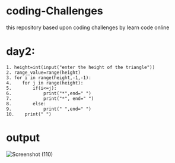 # coding-Challenges
this repository based upon coding challenges by learn code online
# day2:
~~~~
1. height=int(input("enter the height of the triangle"))
2. range_value=range(height)
3. for i in range(height,-1,-1):
4.    for j in range(height):
5.        if(i<=j):
6.            print("*",end=" ")
7.            print("*", end=" ")
8.        else:
9.            print(" ",end=" ")
10.    print(" ")
~~~~
# output
![Screenshot (110)](https://user-images.githubusercontent.com/40166268/61778076-b117fc80-ae1b-11e9-8e28-2436bb875ccd.png)

